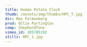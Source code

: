 ```yaml
---
title: Human Potato Clock
thumb: /assets/img/thumbs/HPC_T.jpg
dir: Max Falkenberg
prod: Ollie Partington
comp: ShepherdTone
vimeo_id: 285785192
stills: HPC_1.jpg
---
```


